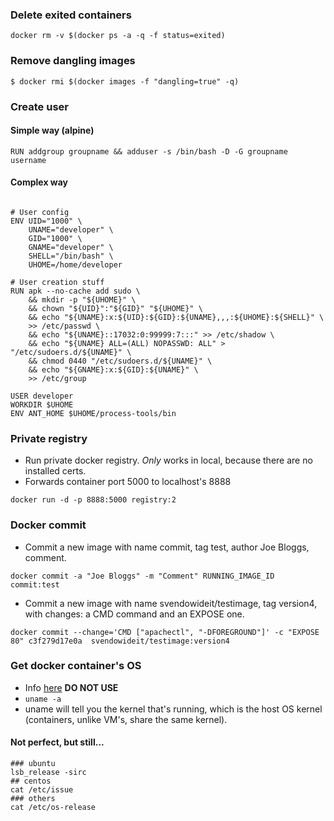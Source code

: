 ### Delete exited containers
```
docker rm -v $(docker ps -a -q -f status=exited)
```

### Remove dangling images
```
$ docker rmi $(docker images -f "dangling=true" -q)
```

### Create user
#### Simple way (alpine)
```
RUN addgroup groupname && adduser -s /bin/bash -D -G groupname username

```
#### Complex way
```

# User config
ENV UID="1000" \
    UNAME="developer" \
    GID="1000" \
    GNAME="developer" \
    SHELL="/bin/bash" \
    UHOME=/home/developer

# User creation stuff
RUN apk --no-cache add sudo \
    && mkdir -p "${UHOME}" \
    && chown "${UID}":"${GID}" "${UHOME}" \
    && echo "${UNAME}:x:${UID}:${GID}:${UNAME},,,:${UHOME}:${SHELL}" \
    >> /etc/passwd \
    && echo "${UNAME}::17032:0:99999:7:::" >> /etc/shadow \
    && echo "${UNAME} ALL=(ALL) NOPASSWD: ALL" > "/etc/sudoers.d/${UNAME}" \
    && chmod 0440 "/etc/sudoers.d/${UNAME}" \
    && echo "${GNAME}:x:${GID}:${UNAME}" \
    >> /etc/group

USER developer
WORKDIR $UHOME
ENV ANT_HOME $UHOME/process-tools/bin
```

### Private registry
* Run private docker registry. *Only* works in local, because there are no installed certs.
* Forwards container port 5000 to localhost's 8888
```
docker run -d -p 8888:5000 registry:2
```

### Docker commit
* Commit a new image with name commit, tag test, author Joe Bloggs, comment.
```
docker commit -a "Joe Bloggs" -m "Comment" RUNNING_IMAGE_ID commit:test
```
* Commit a new image with name svendowideit/testimage, tag version4, with changes: a CMD command and an EXPOSE one.
```
docker commit --change='CMD ["apachectl", "-DFOREGROUND"]' -c "EXPOSE 80" c3f279d17e0a  svendowideit/testimage:version4
```

### Get docker container's OS
* Info [here](https://serverfault.com/questions/805389/)
**DO NOT USE**
* `uname -a`
* uname will tell you the kernel that's running, which is the host OS kernel (containers, unlike VM's, share the same kernel).

#### Not perfect, but still...

```
### ubuntu
lsb_release -sirc
## centos
cat /etc/issue
### others
cat /etc/os-release
```
